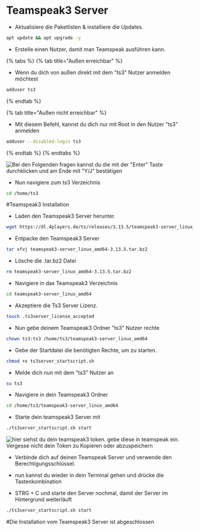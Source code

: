 # Teamspeak3 Server

* Aktualisiere die Paketlisten & installiere die Updates.

```bash
apt update && apt upgrade -y
```

* Erstelle einen Nutzer, damit man Teamspeak ausführen kann.

{% tabs %}
{% tab title="Außen erreichbar" %}
* Wenn du dich von außen direkt mit dem "ts3" Nutzer anmelden möchtest

```bash
adduser ts3
```

{% endtab %}

{% tab title="Außen nicht erreichbar" %}
* Mit diesem Befehl, kannst du dich nur mit Root in den Nutzer "ts3" anmelden

```bash
adduser --disabled-login ts3
```

{% endtab %}
{% endtabs %}

![Bei den Folgenden fragen kannst du die mit der "Enter" Taste durchklicken und am Ende mit "Y/J" bestätigen](https://bilderupload.org/image/7d9157172-adduser-ts3.png)


* Nun navigiere zum ts3 Verzeichnis

```bash
cd /home/ts3
```

#Teamspeak3 Installation

* Laden den Teamspeak3 Server herunter.

```bash
wget https://dl.4players.de/ts/releases/3.13.5/teamspeak3-server_linux_amd64-3.13.5.tar.bz2
```

* Entpacke den Teamspeak3 Server

```bash
tar xfvj teamspeak3-server_linux_amd64-3.13.5.tar.bz2
```

* Lösche die .tar.bz2 Datei

```bash
rm teamspeak3-server_linux_amd64-3.13.5.tar.bz2
```

* Navigiere in das Teamspeak3 Verzeichnis

```bash
cd teamspeak3-server_linux_amd64
```

* Akzeptiere die Ts3 Server Lizenz.

```bash
touch .ts3server_license_accepted
```

* Nun gebe deinem Teamspeak3 Ordner "ts3" Nutzer rechte

```bash
chown ts3:ts3 /home/ts3/teamspeak3-server_linux_amd64
```

* Gebe der Startdatei die benötigten Rechte, um zu starten.

```bash
chmod +x ts3server_startscript.sh
```

* Melde dich nun mit dem "ts3" Nutzer an

```bash
su ts3
```

* Navigiere in dein Teamspeak3 Ordner

```bash
cd /home/ts3/teamspeak3-server_linux_amd64
```

* Starte dein teamspeak3 Server mit

```bash
./ts3server_startscript.sh start
```

![hier siehst du dein teamspeak3 token. gebe diese in teamspeak ein. Vergesse nicht dein Token zu Kopieren oder abzuspeichern](https://bilderupload.org/image/3eb657093-ts3-daten.png)

* Verbinde dich auf deinen Teamspeak Server und verwende den Berechtigungsschlüssel.


* nun kannst du wieder in dein Terminal gehen und drücke die Tastenkombination 
* STRG + C und starte den Server nochmal, damit der Server im Hintergrund weiterläuft

```bash
./ts3server_startscript.sh start
```

#Die Installation vom Teamspeak3 Server ist abgeschlossen
